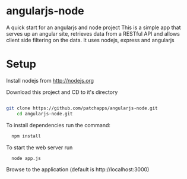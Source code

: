# angularjs-node
A quick start for an angularjs and node project 
This is a simple app that serves up an angular site, retrieves data from a RESTful API 
and allows client side filtering on the data. It uses nodejs, express and angularjs
	
# Setup

Install nodejs from http://nodejs.org

Download this project and CD to it's directory

``` bash

git clone https://github.com/patchapps/angularjs-node.git
	cd angularjs-node.git
```

To install dependencies run the command:

``` bash
  npm install 
```

To start the web server run

``` bash
  node app.js
```

Browse to the application (default is http://localhost:3000)

	
